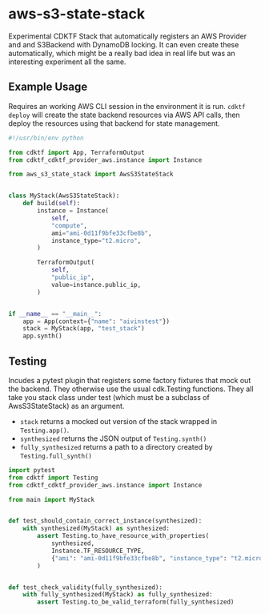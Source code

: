 # aws-s3-state-stack

Experimental CDKTF Stack that automatically registers an AWS Provider and and S3Backend with DynamoDB locking. It can even create these automatically, which might be a really bad idea in real life but was an interesting experiment all the same.

## Example Usage

Requires an working AWS CLI session in the environment it is run. `cdktf deploy` will create the state backend resources via AWS API calls, then deploy the resources using that backend for state management.


```python
#!/usr/bin/env python

from cdktf import App, TerraformOutput
from cdktf_cdktf_provider_aws.instance import Instance

from aws_s3_state_stack import AwsS3StateStack


class MyStack(AwsS3StateStack):
    def build(self):
        instance = Instance(
            self,
            "compute",
            ami="ami-0d11f9bfe33cfbe8b",
            instance_type="t2.micro",
        )

        TerraformOutput(
            self,
            "public_ip",
            value=instance.public_ip,
        )


if __name__ == "__main__":
    app = App(context={"name": "aivinstest"})
    stack = MyStack(app, "test_stack")
    app.synth()
```

## Testing

Incudes a pytest plugin that registers some factory fixtures that mock out the backend. They otherwise use the usual cdk.Testing functions. They all take you stack class under test (which must be a subclass of AwsS3StateStack) as an argument.

- `stack` returns a mocked out version of the stack wrapped in `Testing.app()`.
- `synthesized` returns the JSON output of `Testing.synth()`
- `fully_synthesized` returns a path to a directory created by `Testing.full_synth()`

```python
import pytest
from cdktf import Testing
from cdktf_cdktf_provider_aws.instance import Instance

from main import MyStack


def test_should_contain_correct_instance(synthesized):
    with synthesized(MyStack) as synthesized:
        assert Testing.to_have_resource_with_properties(
            synthesized,
            Instance.TF_RESOURCE_TYPE,
            {"ami": "ami-0d11f9bfe33cfbe8b", "instance_type": "t2.micro"},
        )


def test_check_validity(fully_synthesized):
    with fully_synthesized(MyStack) as fully_synthesized:
        assert Testing.to_be_valid_terraform(fully_synthesized)
```
